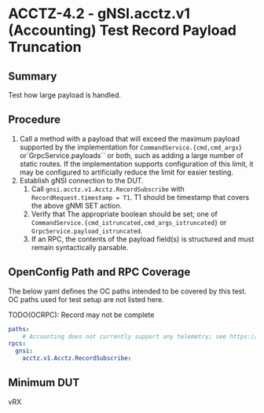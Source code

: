 # ACCTZ-4.2 - gNSI.acctz.v1 (Accounting) Test Record Payload Truncation

## Summary

Test how large payload is handled.

## Procedure

1.  Call a method with a payload that will exceed the maximum payload supported by the implementation for `CommandService.{cmd,cmd_args}` or`GrpcService.payloads`` or both, such as adding a large number of static routes. If the implementation supports configuration of this limit, it may be configured to artificially reduce the limit for easier testing.
2.  Establish gNSI connection to the DUT.
    1.  Call `gnsi.acctz.v1.Acctz.RecordSubscribe` with `RecordRequest.timestamp = T1`. T1 should be timestamp that covers the above gNMI SET action.
    2.  Verify that The appropriate boolean should be set; one of `CommandService.{cmd_istruncated,cmd_args_istruncated}` or `GrpcService.payload_istruncated`.
    3.  If an RPC, the contents of the payload field(s) is structured and must remain syntactically parsable.

## OpenConfig Path and RPC Coverage

The below yaml defines the OC paths intended to be covered by this test.  OC paths used for test setup are not listed here.

TODO(OCRPC): Record may not be complete

```yaml
paths:
    # Accounting does not currently support any telemetry; see https://github.com/openconfig/gnsi/issues/97 where it might become /system/aaa/acctz/XXX
rpcs:
  gnsi:
    acctz.v1.Acctz.RecordSubscribe:
```

## Minimum DUT

vRX
